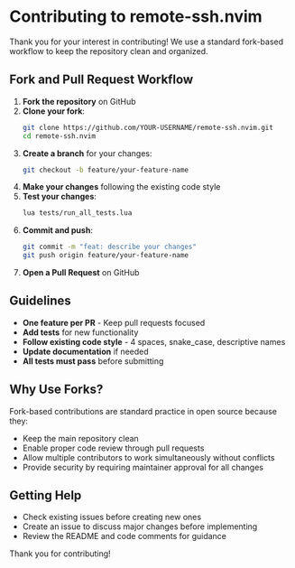 # Contributing to remote-ssh.nvim

Thank you for your interest in contributing! We use a standard fork-based workflow to keep the repository clean and organized.

## Fork and Pull Request Workflow

1. **Fork the repository** on GitHub
2. **Clone your fork**:
   ```bash
   git clone https://github.com/YOUR-USERNAME/remote-ssh.nvim.git
   cd remote-ssh.nvim
   ```
3. **Create a branch** for your changes:
   ```bash
   git checkout -b feature/your-feature-name
   ```
4. **Make your changes** following the existing code style
5. **Test your changes**:
   ```bash
   lua tests/run_all_tests.lua
   ```
6. **Commit and push**:
   ```bash
   git commit -m "feat: describe your changes"
   git push origin feature/your-feature-name
   ```
7. **Open a Pull Request** on GitHub

## Guidelines

- **One feature per PR** - Keep pull requests focused
- **Add tests** for new functionality
- **Follow existing code style** - 4 spaces, snake_case, descriptive names
- **Update documentation** if needed
- **All tests must pass** before submitting

## Why Use Forks?

Fork-based contributions are standard practice in open source because they:
- Keep the main repository clean
- Enable proper code review through pull requests
- Allow multiple contributors to work simultaneously without conflicts
- Provide security by requiring maintainer approval for all changes

## Getting Help

- Check existing issues before creating new ones
- Create an issue to discuss major changes before implementing
- Review the README and code comments for guidance

Thank you for contributing!
